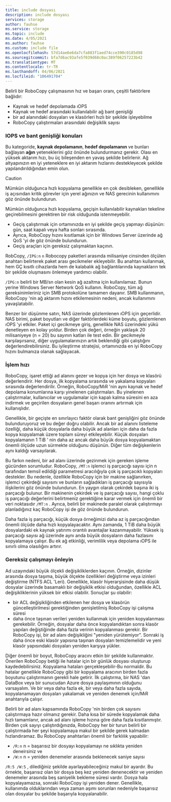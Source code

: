 ```yaml
---
title: include dosyası
description: include dosyası
services: storage
author: fauhse
ms.service: storage
ms.topic: include
ms.date: 4/05/2021
ms.author: fauhse
ms.custom: include file
ms.openlocfilehash: 57d14ae6e6da7cfa883f1aed74cce390c0185d98
ms.sourcegitcommit: bfa7d6ac93afe5f039d68c0ac389f06257223b42
ms.translationtype: MT
ms.contentlocale: tr-TR
ms.lasthandoff: 04/06/2021
ms.locfileid: "106491704"
---
```

Belirli bir RoboCopy çalışmasının hız ve başarı oranı, çeşitli faktörlere bağlıdır:

* Kaynak ve hedef depolamada ıOPS
* Kaynak ve hedef arasındaki kullanılabilir ağ bant genişliği
* bir ad alanındaki dosyaları ve klasörleri hızlı bir şekilde işleyebilme
* RoboCopy çalıştırmaları arasındaki değişiklik sayısı


### <a name="iops-and-bandwidth-considerations"></a>IOPS ve bant genişliği konuları

Bu kategoride, **kaynak depolamanın**, **hedef depolamanın** ve bunları bağlayan **ağın** yeteneklerini göz önünde bulundurmanız gerekir. Olası en yüksek aktarım hızı, bu üç bileşenden en yavaş şekilde belirlenir. Ağ altyapınızın en iyi yeteneklere en iyi aktarım hızlarını destekleyecek şekilde yapılandırıldığından emin olun.

> [!CAUTION]
> Mümkün olduğunca hızlı kopyalama genellikle en çok desibleken, genellikle iş açısından kritik görevler için yerel ağınızın ve NAS gerecinin kullanımını göz önünde bulundurun.

Mümkün olduğunca hızlı kopyalama, geçişin kullanılabilir kaynakları tekeline geçirebilmesini gerektiren bir risk olduğunda istenmeyebilir.

* Geçiş çalıştırmak için ortamınızda en iyi şekilde geçiş yapmayı düşünün: gün, saat kapalı veya hafta sonları sırasında.
* Ayrıca, RoboCopy hızını kısıtlamak için bir Windows Server üzerinde ağ QoS 'yi de göz önünde bulundurun.
* Geçiş araçları için gereksiz çalışmaktan kaçının.

RobCopy, `/IPG:n` `n` Robocopy paketleri arasında milisaniye cinsinden ölçülen anahtarı belirterek paket arası gecikmeler ekleyebilir. Bu anahtarı kullanmak, hem GÇ kısıtlı cihazlarda hem de kalabalık ağ bağlantılarında kaynakların tek bir şekilde oluşmasını önlemeye yardımcı olabilir.

`/IPG:n` belirli bir MB/sn olan kesin ağ azaltma için kullanılamaz. Bunun yerine Windows Server Network QoS kullanın. RoboCopy, tüm ağ gereksinimleriniz için SMB protokolüne tamamen dayanır. SMB kullanmanın, RoboCopy 'nin ağ aktarım hızını etkilemesinin nedeni, ancak kullanımını yavaşlatabilir. 

Benzer bir düşünme satırı, NAS üzerinde gözlemlenen ıOPS için geçerlidir. NAS birimi, paket boyutları ve diğer faktörlerdeki küme boyutu, gözlemlenen ıOPS 'yi etkiler. Paket içi gecikmeye giriş, genellikle NAS üzerindeki yükü denetleyen en kolay yoldur. Birden çok değeri, örneğin yaklaşık 20 milisaniyeye (n = 20) bu sayının katları ile test edin. Bir gecikmeyle karşılaşırsanız, diğer uygulamalarınızın artık beklendiği gibi çalıştığını değerlendirebilirsiniz. Bu iyileştirme stratejisi, ortamınızda en iyi RoboCopy hızını bulmanıza olanak sağlayacak.

### <a name="processing-speed"></a>İşlem hızı

RoboCopy, işaret ettiği ad alanını gezer ve kopya için her dosya ve klasörü değerlendirir. Her dosya, ilk kopyalama sırasında ve yakalama kopyaları sırasında değerlendirilir. Örneğin, RoboCopy/MıR 'nin aynı kaynak ve hedef depolama konumlarına karşı yinelenen çalıştırmaları. Bu yinelenen çalıştırmalar, kullanıcılar ve uygulamalar için kapalı kalma süresini en aza indirmek ve geçirilen dosyaların genel başarı oranını artırmak için kullanışlıdır.

Genellikle, bir geçişte en sınırlayıcı faktör olarak bant genişliğini göz önünde bulunduruyoruz ve bu değer doğru olabilir. Ancak bir ad alanını listeleme özelliği, daha küçük dosyalarla daha büyük ad alanları için daha da fazla kopya kopyalamak üzere toplam süreyi etkileyebilir. Küçük dosyaları kopyalamanın 1 TiB ' nin daha az ancak daha büyük dosya kopyalamaktan önemli ölçüde uzun sürmekte olduğunu düşünün. Diğer tüm değişkenlerin aynı kaldığı varsayılarak.

Bu farkın nedeni, bir ad alanı üzerinde gezinmek için gereken işleme gücünden sorumludur. RoboCopy, `/MT:n` işlemci iş parçacığı sayısı için n tarafından temsil edildiği parametresi aracılığıyla çok iş parçacıklı kopyaları destekler. Bu nedenle, özellikle RoboCopy için bir makine sağlanırken, işlemci çekirdeği sayısını ve bunların sağladıkları iş parçacığı sayısıyla ilişkilerini göz önünde bulundurun. En yaygın olarak çekirdek başına iki iş parçacığı bulunur. Bir makinenin çekirdek ve iş parçacığı sayısı, hangi çoklu iş parçacığı değerlerini belirtmeniz gerektiğine karar vermek için önemli bir veri noktasıdır `/MT:n` . Ayrıca, belirli bir makinede paralel olarak çalıştırmayı planladığınız kaç RoboCopy işi de göz önünde bulundurun.

Daha fazla iş parçacığı, küçük dosya örneğimizi daha az iş parçacığından önemli ölçüde daha hızlı kopyalayacaktır. Aynı zamanda, 1 TiB daha büyük dosyalardaki ek kaynak yatırımı orantılı avantajlar kazanmayabilir. Yüksek iş parçacığı sayısı ağ üzerinde aynı anda büyük dosyaların daha fazlasını kopyalamaya çalışır. Bu ek ağ etkinliği, verimlilik veya depolama ıOPS ile sınırlı olma olasılığını artırır.

### <a name="avoid-unnecessary-work"></a>Gereksiz çalışmayı önleyin

Ad uzayındaki büyük ölçekli değişikliklerden kaçının. Örneğin, dizinler arasında dosya taşıma, büyük ölçekte özellikleri değiştirme veya izinleri değiştirme (NTFS ACL 'Leri). Genellikle, klasör hiyerarşisinde daha düşük dosyalar üzerinde basamaklı bir değişiklik etkisi olduğundan, özellikle ACL değişikliklerinin yüksek bir etkisi olabilir. Sonuçlar şu olabilir:

* bir ACL değişikliğinden etkilenen her dosya ve klasörün güncelleştirilmesi gerektiğinden genişletilmiş RoboCopy işi çalışma süresi
* daha önce taşınan verileri yeniden kullanmak için yeniden kopyalanması gerekebilir. Örneğin, dosyalar daha önce kopyalandıktan sonra klasör yapıları değiştiğinde daha fazla verinin kopyalanması gerekir. Bir RoboCopy işi, bir ad alanı değişikliğini "yeniden yürütemiyor". Sonraki iş daha önce eski klasör yapısına taşınan dosyaları temizlemelidir ve yeni klasör yapısındaki dosyaları yeniden karşıya yükler.

Diğer önemli bir boyut, RoboCopy aracını etkin bir şekilde kullanmaktır. Önerilen RoboCopy betiği ile hatalar için bir günlük dosyası oluşturup kaydedebilirsiniz. Kopyalama hataları gerçekleşebilir-Bu normaldir. Bu hatalar genellikle RoboCopy gibi bir kopyalama aracının birden fazla boyutunu çalıştırmanın gerekli hale getirir. İlk çalıştırma, bir NAS 'dan DataBox veya bir sunucudan Azure dosya paylaşımının olduğunu varsayalım. Ve bir veya daha fazla ek, bir veya daha fazla sayıda, kopyalanamayan dosyaları yakalamak ve yeniden denemek için/MıR anahtarıyla çalışır.

Belirli bir ad alanı kapsamında RoboCopy 'nin birden çok sayısını çalıştırmaya hazır olmanız gerekir. Daha kısa bir sürede kopyalamak daha hızlı tamamlanır, ancak ad alanı işleme hızına göre daha fazla kısıtlanmıştır. Birden çok sayıyı çalıştırdığınızda, RoboCopy her bir turun belirli bir çalıştırmada her şeyi kopyalamaya makul bir şekilde gerek kalmadan hızlandıramaz. Bu RoboCopy anahtarları önemli bir farklılık yapabilir:

* `/R:n` n = başarısız bir dosyayı kopyalamayı ne sıklıkta yeniden deneirsiniz ve 
* `/W:n` n = yeniden denemeler arasında beklenecek saniye sayısı

`/R:5 /W:5` , dilediğiniz şekilde ayarlayabileceğiniz makul bir ayardır. Bu örnekte, başarısız olan bir dosya beş kez yeniden denenecektir ve yeniden denemeler arasında beş saniyelik bekleme süresi vardır. Dosya hala kopyalayamazsa, sonraki RoboCopy işi yeniden dener. Genellikle, kullanımda olduklarından veya zaman aşımı sorunları nedeniyle başarısız olan dosyalar bu şekilde başarıyla kopyalanabilir.
   
